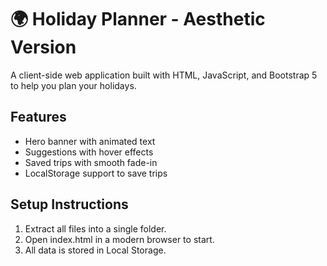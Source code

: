 # 🌍 Holiday Planner - Aesthetic Version

A client-side web application built with HTML, JavaScript, and Bootstrap 5 to help you plan your holidays.

## Features

- Hero banner with animated text
- Suggestions with hover effects
- Saved trips with smooth fade-in
- LocalStorage support to save trips

## Setup Instructions

1. Extract all files into a single folder.
2. Open index.html in a modern browser to start.
3. All data is stored in Local Storage.
